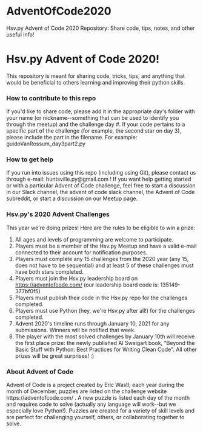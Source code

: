 # AdventOfCode2020
Hsv.py Advent of Code 2020 Repository: Share code, tips, notes, and other useful info!

<h1>Hsv.py Advent of Code 2020!</h1>
This repository is meant for sharing code, tricks, tips, and anything that would be beneficial to others learning and improving their python skills.

<h3>How to contribute to this repo</h3>
If you'd like to share code, please add it in the appropriate day's folder with your name (or nickname--something that can be used to identify you through the meetup) and the challenge day #. If your code pertains to a specific part of the challenge (for example, the second star on day 3), please include the part in the filename. For example: <br>
guidoVanRossum_day3part2.py

<h3>How to get help</h3>
If you run into issues using this repo (including using Git), please contact us through e-mail: huntsville.py@gmail.com ! 
If you want help getting started or with a particular Advent of Code challenge, feel free to start a discussion in our Slack channel, the advent of code slack channel, the Advent of Code subreddit, or start a discussion on our Meetup page. 

<h3>Hsv.py's 2020 Advent Challenges</h3>
This year we're doing prizes! Here are the rules to be eligible to win a prize:

1. All ages and levels of programming are welcome to participate.
2. Players must be a member of the Hsv.py Meetup and have a valid e-mail connected to their account for notification purposes.
3. Players must complete any 15 challenges from the 2020 year (any 15, does not have to be sequential) and at least 5 of these challenges must have both stars completed.
4. Players must join the Hsv.py leadership board on https://adventofcode.com/  (our leadership board code is: 135149-377bf0f5)
5. Players must publish their code in the Hsv.py repo for the challenges completed.
6. Players must use Python (hey, we're Hsv.py after all!) for the challenges completed.
7. Advent 2020's timeline runs through January 10, 2021 for any submissions. Winners will be notified that week.
8. The player with the most solved challenges by January 10th will receive the first place prize: the newly published Al Sweigart book, "Beyond the Basic Stuff with Python: Best Practices for Writing Clean Code". All other prizes will be great surprises! :)

<h3>About Advent of Code</h3>
Advent of Code is a project created by Eric Wastl; each year during the month of December, puzzles are listed on the challenge website https://adventofcode.com/ . A new puzzle is listed each day of the month and requires code to solve (actually any language will work--but we especially love Python!). Puzzles are created for a variety of skill levels and are perfect for challenging yourself, others, or collaborating together to solve.
